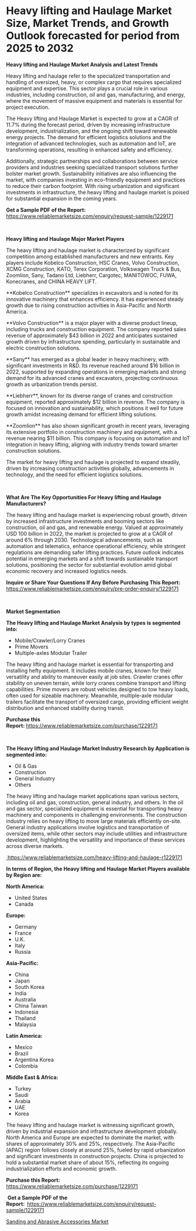 <p><h1>Heavy lifting and Haulage Market Size, Market Trends, and Growth Outlook forecasted for period from 2025 to 2032</h1></p><p><strong>Heavy lifting and Haulage Market Analysis and Latest Trends</strong></p>
<p><p>Heavy lifting and haulage refer to the specialized transportation and handling of oversized, heavy, or complex cargo that requires specialized equipment and expertise. This sector plays a crucial role in various industries, including construction, oil and gas, manufacturing, and energy, where the movement of massive equipment and materials is essential for project execution.</p><p>The Heavy lifting and Haulage Market is expected to grow at a CAGR of 11.7% during the forecast period, driven by increasing infrastructure development, industrialization, and the ongoing shift toward renewable energy projects. The demand for efficient logistics solutions and the integration of advanced technologies, such as automation and IoT, are transforming operations, resulting in enhanced safety and efficiency. </p><p>Additionally, strategic partnerships and collaborations between service providers and industries seeking specialized transport solutions further bolster market growth. Sustainability initiatives are also influencing the market, with companies investing in eco-friendly equipment and practices to reduce their carbon footprint. With rising urbanization and significant investments in infrastructure, the heavy lifting and haulage market is poised for substantial expansion in the coming years.</p></p>
<p><strong>Get a Sample PDF of the Report:&nbsp;</strong> <a href="https://www.reliablemarketsize.com/enquiry/request-sample/1229171?utm_campaign=2993&utm_medium=2&utm_source=Github&utm_content=ia&utm_term=26032025&utm_id=heavy-lifting-and-haulage">https://www.reliablemarketsize.com/enquiry/request-sample/1229171</a></p>
<p>&nbsp;</p>
<p><strong>Heavy lifting and Haulage Major Market Players</strong></p>
<p><p>The heavy lifting and haulage market is characterized by significant competition among established manufacturers and new entrants. Key players include Kobelco Construction, HSC Cranes, Volvo Construction, XCMG Construction, KATO, Terex Corporation, Volkswagen Truck & Bus, Zoomlion, Sany, Tadano Ltd, Liebherr, Cargotec, MANITOWOC, FUWA, Konecranes, and CHINA HEAVY LIFT.</p><p>**Kobelco Construction** specializes in excavators and is noted for its innovative machinery that enhances efficiency. It has experienced steady growth due to rising construction activities in Asia-Pacific and North America. </p><p>**Volvo Construction** is a major player with a diverse product lineup, including trucks and construction equipment. The company reported sales revenue of approximately $43 billion in 2022 and anticipates sustained growth driven by infrastructure spending, particularly in sustainable and electric construction solutions.</p><p>**Sany** has emerged as a global leader in heavy machinery, with significant investments in R&D. Its revenue reached around $16 billion in 2022, supported by expanding operations in emerging markets and strong demand for its advanced cranes and excavators, projecting continuous growth as urbanization trends persist.</p><p>**Liebherr**, known for its diverse range of cranes and construction equipment, reported approximately $12 billion in revenue. The company is focused on innovation and sustainability, which positions it well for future growth amidst increasing demand for efficient lifting solutions.</p><p>**Zoomlion** has also shown significant growth in recent years, leveraging its extensive portfolio in construction machinery and equipment, with a revenue nearing $11 billion. This company is focusing on automation and IoT integration in heavy lifting, aligning with industry trends toward smarter construction solutions.</p><p>The market for heavy lifting and haulage is projected to expand steadily, driven by increasing construction activities globally, advancements in technology, and the need for efficient logistics solutions.</p></p>
<p>&nbsp;</p>
<p><strong>What Are The Key Opportunities For Heavy lifting and Haulage Manufacturers?</strong></p>
<p><p>The heavy lifting and haulage market is experiencing robust growth, driven by increased infrastructure investments and booming sectors like construction, oil and gas, and renewable energy. Valued at approximately USD 100 billion in 2022, the market is projected to grow at a CAGR of around 6% through 2030. Technological advancements, such as automation and telematics, enhance operational efficiency, while stringent regulations are demanding safer lifting practices. Future outlook indicates potential in emerging markets and a shift towards sustainable transport solutions, positioning the sector for substantial evolution amid global economic recovery and increased logistics needs.</p></p>
<p><strong>Inquire or Share Your Questions If Any Before Purchasing This Report:</strong> <a href="https://www.reliablemarketsize.com/enquiry/pre-order-enquiry/1229171?utm_campaign=2993&utm_medium=2&utm_source=Github&utm_content=ia&utm_term=26032025&utm_id=heavy-lifting-and-haulage">https://www.reliablemarketsize.com/enquiry/pre-order-enquiry/1229171</a></p>
<p>&nbsp;</p>
<p><strong>Market Segmentation</strong></p>
<p><strong>The Heavy lifting and Haulage Market Analysis by types is segmented into:</strong></p>
<p><ul><li>Mobile/Crawler/Lorry Cranes</li><li>Prime Movers</li><li>Multiple-axles Modular Trailer</li></ul></p>
<p><p>The heavy lifting and haulage market is essential for transporting and installing hefty equipment. It includes mobile cranes, known for their versatility and ability to maneuver easily at job sites. Crawler cranes offer stability on uneven terrain, while lorry cranes combine transport and lifting capabilities. Prime movers are robust vehicles designed to tow heavy loads, often used for sizeable machinery. Meanwhile, multiple-axle modular trailers facilitate the transport of oversized cargo, providing efficient weight distribution and enhanced stability during transit.</p></p>
<p><strong>Purchase this Report:&nbsp;</strong><a href="https://www.reliablemarketsize.com/purchase/1229171?utm_campaign=2993&utm_medium=2&utm_source=Github&utm_content=ia&utm_term=26032025&utm_id=heavy-lifting-and-haulage">https://www.reliablemarketsize.com/purchase/1229171</a></p>
<p>&nbsp;</p>
<p><strong>The Heavy lifting and Haulage Market Industry Research by Application is segmented into:</strong></p>
<p><ul><li>Oil & Gas</li><li>Construction</li><li>General Industry</li><li>Others</li></ul></p>
<p><p>The heavy lifting and haulage market applications span various sectors, including oil and gas, construction, general industry, and others. In the oil and gas sector, specialized equipment is essential for transporting heavy machinery and components in challenging environments. The construction industry relies on heavy lifting to move large materials efficiently on-site. General industry applications involve logistics and transportation of oversized items, while other sectors may include utilities and infrastructure development, highlighting the versatility and importance of these services across diverse markets.</p></p>
<p><a href="https://www.reliablemarketsize.com/heavy-lifting-and-haulage-r1229171?utm_campaign=2993&utm_medium=2&utm_source=Github&utm_content=ia&utm_term=26032025&utm_id=heavy-lifting-and-haulage">&nbsp;https://www.reliablemarketsize.com/heavy-lifting-and-haulage-r1229171</a></p>
<p><strong>In terms of Region, the Heavy lifting and Haulage Market Players available by Region are:</strong></p>
<p>
    <p> <strong> North America: </strong>
        <ul>
            <li>United States</li>
            <li>Canada</li>
        </ul>
        </p> 
    <p> <strong> Europe: </strong>
        <ul>
            <li>Germany</li>
            <li>France</li>
            <li>U.K.</li>
            <li>Italy</li>
            <li>Russia</li>
        </ul>
        </p> 
    <p> <strong> Asia-Pacific: </strong>
        <ul>
            <li>China</li>
            <li>Japan</li>
            <li>South Korea</li>
            <li>India</li>
            <li>Australia</li>
            <li>China Taiwan</li>
            <li>Indonesia</li>
            <li>Thailand</li>
            <li>Malaysia</li>
        </ul>
        </p> 
    <p> <strong> Latin America: </strong>
        <ul>
            <li>Mexico</li>
            <li>Brazil</li>
            <li>Argentina Korea</li>
            <li>Colombia</li>
        </ul>
        </p> 
    <p> <strong> Middle East & Africa: </strong>
        <ul>
            <li>Turkey</li>
            <li>Saudi</li>
            <li>Arabia</li>
            <li>UAE</li>
            <li>Korea</li>
        </ul>
    </p>
    </p>
<p><p>The heavy lifting and haulage market is witnessing significant growth, driven by industrial expansion and infrastructure development globally. North America and Europe are expected to dominate the market, with shares of approximately 30% and 25%, respectively. The Asia-Pacific (APAC) region follows closely at around 25%, fueled by rapid urbanization and significant investments in construction projects. China is projected to hold a substantial market share of about 15%, reflecting its ongoing industrialization efforts and economic growth.</p></p>
<p><strong>Purchase this Report: </strong><a href="https://www.reliablemarketsize.com/purchase/1229171?utm_campaign=2993&utm_medium=2&utm_source=Github&utm_content=ia&utm_term=26032025&utm_id=heavy-lifting-and-haulage">https://www.reliablemarketsize.com/purchase/1229171</a></p>
<p>&nbsp;<strong>Get a Sample PDF of the Report:&nbsp;&nbsp;</strong><a href="https://www.reliablemarketsize.com/enquiry/request-sample/1229171?utm_campaign=2993&utm_medium=2&utm_source=Github&utm_content=ia&utm_term=26032025&utm_id=heavy-lifting-and-haulage">https://www.reliablemarketsize.com/enquiry/request-sample/1229171</a></p>
<p><strong></strong></p>
<p><p><a href="https://github.com/xtysizov/Market-Research-Report-List-1/blob/main/sanding-and-abrasive-accessories-market.md?utm_campaign=2993&utm_medium=2&utm_source=Github&utm_content=ia&utm_term=26032025&utm_id=heavy-lifting-and-haulage">Sanding and Abrasive Accessories Market</a></p></p>